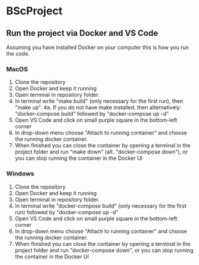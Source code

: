 # BScProject

## Run the project via Docker and VS Code

Assuming you have installed Docker on your computer this is how you run the code.

### MacOS
1. Clone the repository
2. Open Docker and keep it running
3. Open terminal in repository folder.
4. In terminal write "make build" (only necessary for the first run), then "make up".
    4a. If you do not have make installed, then alternatively: "docker-compose build" followed by "docker-compose up -d"
5. Open VS Code and click on small purple square in the bottom-left corner
6. In drop-down menu choose "Attach to running container" and choose the running docker container.
7. When finished you can close the container by opening a terminal in the project folder and run "make down" (alt. "docker-compose down"), or you can stop running the container in the Docker UI


### Windows
1. Clone the repository
2. Open Docker and keep it running
3. Open terminal in repository folder.
4. In terminal write "docker-compose build" (only necessary for the first run) followed by "docker-compose up -d"
5. Open VS Code and click on small purple square in the bottom-left corner
6. In drop-down menu choose "Attach to running container" and choose the running docker container.
7. When finished you can close the container by opening a terminal in the project folder and run "docker-compose down", or you can stop running the container in the Docker UI
